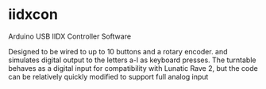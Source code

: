 # iidxcon
Arduino USB IIDX Controller Software

Designed to be wired to up to 10 buttons and a rotary encoder. and simulates digital output to the letters a-l as keyboard presses. The turntable behaves as a digital input for compatibility with Lunatic Rave 2, but the code can be relatively quickly modified to support full analog input
